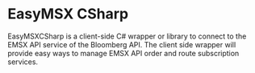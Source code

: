 # EasyMSX CSharp 

EasyMSXCSharp is a client-side C# wrapper or library to connect to the EMSX API service of the Bloomberg API. The client side wrapper will provide easy ways to manage EMSX API order and route subscription services. 
